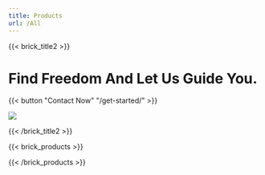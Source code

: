```yaml
---
title: Products
url: /All
---
```

{{< brick_title2 >}}
# Find Freedom And Let Us Guide You.
{{< button "Contact Now" "/get-started/" >}}

![](/uploads/photos/lagoon.jpg)

{{< /brick_title2 >}}

{{< brick_products >}}


{{< /brick_products >}}